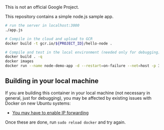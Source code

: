 This is not an official Google Project.

This repository contains a simple node.js sample app.

```bash
# run the server in localhost:3000
./app.js

# Compile in the cloud and upload to GCR
docker build -t gcr.io/${PROJECT_ID}/hello-node .

# Compile and test in the local environment (needed only for debugging)
docker build . -q
docker images
docker run --name node-demo-app -d --restart=on-failure --net=host -p 3000:3000 image_id
```

## Building in your local machine

If you are building this container in your local machine (not necessary in general, just for debugging), you may be affected by existing issues with Docker on new Ubuntu systems:

* [You may have to enable IP forwarding](https://github.com/moby/moby/issues/490) 

Once these are done, run `sudo reload docker` and try again. 